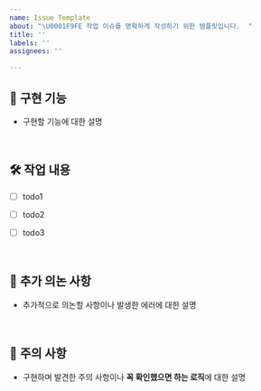 ```yaml
---
name: Issue Template
about: "\U0001F9FE 작업 이슈를 명확하게 작성하기 위한 템플릿입니다.  "
title: ''
labels: ''
assignees: ''

---
```


## 📍 구현 기능
- 구현할 기능에 대한 설명

<br/>


## 🛠 작업 내용
- [ ] todo1
- [ ] todo2
- [ ] todo3


<br/>


## 📢 추가 의논 사항
- 추가적으로 의논할 사항이나 발생한 에러에 대한 설명

<br/>

## 🚨 주의 사항
- 구현하며 발견한 주의 사항이나 **꼭 확인했으면 하는 로직**에 대한 설명
